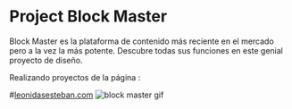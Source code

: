 # Project Block Master
Block Master es la plataforma de contenido más reciente en el mercado pero a la vez la más potente. Descubre todas sus funciones en este genial proyecto de diseño.

<p> Realizando proyectos de la página :</p> #<a href="https://leonidasesteban.com/proyectos/todos">leonidasesteban.com</a>

<img src="./public/gif/block-master-gif.gif" alt="block master gif"/>
